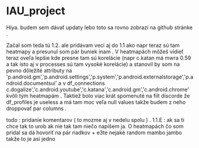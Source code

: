 # IAU_project
Hiya. budem sem dávať updaty lebo toto sa rovno zobrazí na github stránke .


Začal som teda tú 1.2. ale pridávam veci aj do 1.1 ako napr teraz sú tam heatmapy a presunul som pár buniek inam . V heatmapách môžeš vidieť teraz oveľa lepšie kde presne tam sú korelácie (napr c.katan má mwra 0.59 a tak isto aj v processes sú tam vysoké korelácie) a stanovil by som na pevno dôležité attributy na 'p.android.gm','p.android.settings','p.system','p.android.externalstorage','p.android.documentsui' a v df_connections c.dogalize','c.android.youtube','c.katana','c.android.gm','c.android.chrome' kvôli tým heatmapám . Taktiež bolo viac krát spomenuté na fiit discorde že df_profiles je useless a má tam moc veľa null values takže budem z neho droppovať par columns .




todo : pridanie komentarov ( to mozme aj v nedelu spolu ) . 1.1.E : ak sa ti chce tak to urob ak nie tak tam niečo napíšem ja. O heatmapách čo som pridal sa dá hovoriť na pár riadkov + e3te nejaké random mambo jambo takže to je asi jedno